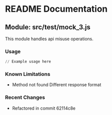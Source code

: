 # README Documentation

## Module: src/test/mock_3.js

This module handles api misuse operations.

### Usage

```python
// Example usage here
```

### Known Limitations

- Method not found Different response format

### Recent Changes

- Refactored in commit 62114c8e
